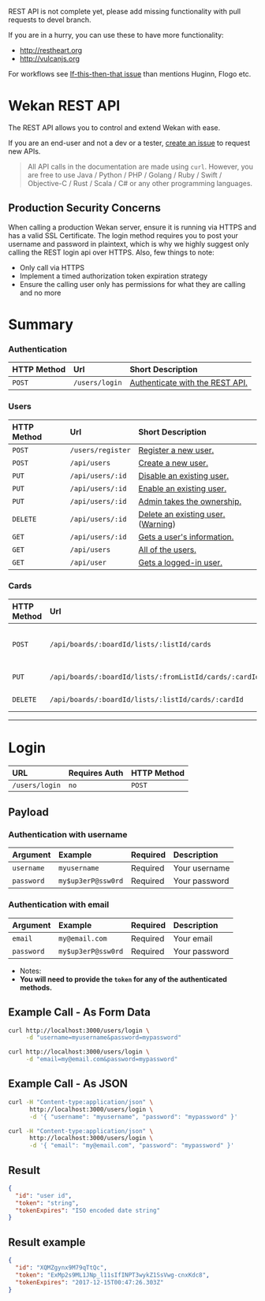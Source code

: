 REST API is not complete yet, please add missing functionality with pull requests to devel branch.

If you are in a hurry, you can use these to have more functionality:
* http://restheart.org
* http://vulcanjs.org

For workflows see [If-this-then-that issue](https://github.com/wekan/wekan/issues/1160) than mentions Huginn, Flogo etc.

# Wekan REST API

The REST API allows you to control and extend Wekan with ease.

If you are an end-user and not a dev or a tester, [create an issue](https://github.com/wekan/wekan/issues/new) to request new APIs.

> All API calls in the documentation are made using `curl`.  However, you are free to use Java / Python / PHP / Golang / Ruby / Swift / Objective-C / Rust / Scala / C# or any other programming languages.

## Production Security Concerns
When calling a production Wekan server, ensure it is running via HTTPS and has a valid SSL Certificate. The login method requires you to post your username and password in plaintext, which is why we highly suggest only calling the REST login api over HTTPS. Also, few things to note:

* Only call via HTTPS
* Implement a timed authorization token expiration strategy
* Ensure the calling user only has permissions for what they are calling and no more

# Summary

### Authentication
| HTTP Method | Url | Short Description |
| :--- | :--- | :--- |
| `POST` | `/users/login` | [Authenticate with the REST API.](#login) |

### Users
| HTTP Method | Url | Short Description |
| :--- | :--- | :--- |
| `POST` | `/users/register` | [Register a new user.](#user-register) |
| `POST` | `/api/users` | [Create a new user.](#user-create) |
| `PUT` | `/api/users/:id` | [Disable an existing user.](#disable-a-user-the-user-is-not-allowed-to-login-and-his-login-tokens-are-purged) |
| `PUT` | `/api/users/:id` | [Enable an existing user.](#enable-a-user) |
| `PUT` | `/api/users/:id` | [Admin takes the ownership.](#the-admin-takes-the-ownership-of-all-boards-of-the-user-archived-and-not-archived-where-the-user-is-admin-on) |
| `DELETE` | `/api/users/:id` | [Delete an existing user.](#user-delete) ([Warning](https://github.com/wekan/wekan/issues/1289))|
| `GET` | `/api/users/:id` | [Gets a user's information.](#user-information) |
| `GET` | `/api/users` | [All of the users.](#user-list) |
| `GET` | `/api/user` | [Gets a logged-in user.](#user-logged-in) |
### Cards
| HTTP Method | Url | Short Description |
| :--- | :--- | :--- |
| `POST` | `/api/boards/:boardId/lists/:listId/cards` | [Add a card to a list, board, and swimlane.](#add-card-to-list-board-swimlane) |
| `PUT` | `/api/boards/:boardId/lists/:fromListId/cards/:cardId` | [Update a card.](#update-a-card) |
| `DELETE` | `/api/boards/:boardId/lists/:listId/cards/:cardId` | [Delete a card.](#delete-a-card) |


---

# Login
| URL | Requires Auth | HTTP Method |
| :--- | :--- | :--- |
| `/users/login` | `no` | `POST` |

## Payload

### Authentication with username
| Argument | Example | Required | Description |
| :--- | :--- | :--- | :--- |
| `username` | `myusername` | Required | Your username |
| `password` | `my$up3erP@ssw0rd` | Required | Your password |

### Authentication with email
| Argument | Example | Required | Description |
| :--- | :--- | :--- | :--- |
| `email` | `my@email.com` | Required | Your email |
| `password` | `my$up3erP@ssw0rd` | Required | Your password |

* Notes:
 * **You will need to provide the `token` for any of the authenticated methods.**

## Example Call - As Form Data
```bash
curl http://localhost:3000/users/login \
     -d "username=myusername&password=mypassword"
```

```bash
curl http://localhost:3000/users/login \
     -d "email=my@email.com&password=mypassword"
```


## Example Call - As JSON
```bash
curl -H "Content-type:application/json" \
      http://localhost:3000/users/login \
      -d '{ "username": "myusername", "password": "mypassword" }'
```

```bash
curl -H "Content-type:application/json" \
      http://localhost:3000/users/login \
      -d '{ "email": "my@email.com", "password": "mypassword" }'
```


## Result
```json
{
  "id": "user id",
  "token": "string",
  "tokenExpires": "ISO encoded date string"
}
```

## Result example
```json
{
  "id": "XQMZgynx9M79qTtQc",
  "token": "ExMp2s9ML1JNp_l11sIfINPT3wykZ1SsVwg-cnxKdc8",
  "tokenExpires": "2017-12-15T00:47:26.303Z"
}
```
